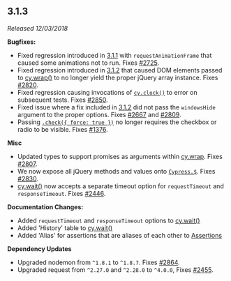 ## 3.1.3

_Released 12/03/2018_

**Bugfixes:**

- Fixed regression introduced in [3.1.1](/guides/references/changelog#3.1.1) with `requestAnimationFrame` that caused some animations not to run. Fixes [#2725](https://github.com/cypress-io/cypress/issues/2725).
- Fixed regression introduced in [3.1.2](/guides/references/changelog#3.1.2) that caused DOM elements passed to [cy.wrap()](/api/commands/wrap) to no longer yield the proper jQuery array instance. Fixes [#2820](https://github.com/cypress-io/cypress/issues/2820).
- Fixed regression causing invocations of [`cy.clock()`](/api/commands/clock) to error on subsequent tests. Fixes [#2850](https://github.com/cypress-io/cypress/issues/2850).
- Fixed issue where a fix included in [3.1.2](/guides/references/changelog#3.1.2) did not pass the `windowsHide` argument to the proper options. Fixes [#2667](https://github.com/cypress-io/cypress/issues/2667) and [#2809](https://github.com/cypress-io/cypress/issues/2809).
- Passing [`.check({ force: true })`](/api/commands/check) no longer requires the checkbox or radio to be visible. Fixes [#1376](https://github.com/cypress-io/cypress/issues/1376).

**Misc**

- Updated types to support promises as arguments within [cy.wrap](/api/commands/wrap). Fixes [#2807](https://github.com/cypress-io/cypress/pull/2807).
- We now expose all jQuery methods and values onto [`Cypress.$`](/api/utilities/$). Fixes [#2830](https://github.com/cypress-io/cypress/issues/2830).
- [cy.wait()](/api/commands/wait) now accepts a separate timeout option for `requestTimeout` and `responseTimeout`. Fixes [#2446](https://github.com/cypress-io/cypress/issues/2446).

**Documentation Changes:**

- Added `requestTimeout` and `responseTimeout` options to [cy.wait()](/api/commands/wait)
- Added 'History' table to [cy.wait()](/api/commands/wait)
- Added 'Alias' for assertions that are aliases of each other to [Assertions](/guides/references/assertions)

**Dependency Updates**

- Upgraded nodemon from `^1.8.1` to `^1.8.7`. Fixes [#2864](https://github.com/cypress-io/cypress/pull/2864).
- Upgraded request from `^2.27.0` and `^2.28.0` to `^4.0.0`, Fixes [#2455](https://github.com/cypress-io/cypress/issues/2455).
